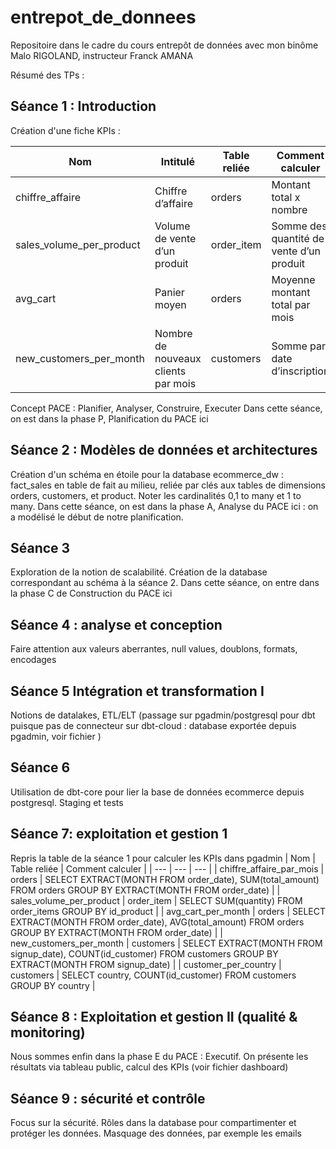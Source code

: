 # entrepot_de_donnees
Repositoire dans le cadre du cours entrepôt de données avec mon binôme Malo RIGOLAND, instructeur Franck AMANA

Résumé des TPs :

## Séance 1 : Introduction
Création d'une fiche KPIs :

| Nom | Intitulé | Table reliée | Comment calculer |
| --- | --- | --- | --- |
| chiffre_affaire | Chiffre d’affaire | orders | Montant total x nombre |
| sales_volume_per_product | Volume de vente d’un produit | order_item | Somme des quantité de vente d’un produit |
| avg_cart | Panier moyen | orders | Moyenne montant total par mois |
| new_customers_per_month | Nombre de nouveaux clients par mois | customers | Somme par date d’inscription |

Concept PACE : Planifier, Analyser, Construire, Executer
Dans cette séance, on est dans la phase P, Planification du PACE ici

## Séance 2 : Modèles de données et architectures
Création d'un schéma en étoile pour la database ecommerce_dw : fact_sales en table de fait au milieu, reliée par clés aux tables de dimensions orders, customers, et product. Noter les cardinalités 0,1 to many et 1 to many.
Dans cette séance, on est dans la phase A, Analyse du PACE ici : on a modélisé le début de notre planification.

## Séance 3
Exploration de la notion de scalabilité. Création de la database correspondant au schéma à la séance 2.
Dans cette séance, on entre dans la phase C de Construction du PACE ici

## Séance 4 : analyse et conception
Faire attention aux valeurs aberrantes, null values, doublons, formats, encodages

## Séance 5 Intégration et transformation I
Notions de datalakes, ETL/ELT (passage sur pgadmin/postgresql pour dbt puisque pas de connecteur sur dbt-cloud : database exportée depuis pgadmin, voir fichier )

## Séance 6
Utilisation de dbt-core pour lier la base de données ecommerce depuis postgresql. Staging et tests

## Séance 7: exploitation et gestion 1
Repris la table de la séance 1 pour calculer les KPIs dans pgadmin
| Nom | Table reliée | Comment calculer |
| --- | --- | --- |
| chiffre_affaire_par_mois | orders | SELECT EXTRACT(MONTH FROM order_date), SUM(total_amount) FROM orders GROUP BY EXTRACT(MONTH FROM order_date) |
| sales_volume_per_product | order_item | SELECT SUM(quantity) FROM order_items GROUP BY id_product |
| avg_cart_per_month | orders | SELECT EXTRACT(MONTH FROM order_date), AVG(total_amount) FROM orders GROUP BY EXTRACT(MONTH FROM order_date) |
| new_customers_per_month | customers | SELECT EXTRACT(MONTH FROM signup_date), COUNT(id_customer) FROM customers GROUP BY EXTRACT(MONTH FROM signup_date) |
| customer_per_country | customers | SELECT country, COUNT(id_customer) FROM customers GROUP BY country |

## Séance 8 : Exploitation et gestion II (qualité & monitoring)
Nous sommes enfin dans la phase E du PACE : Executif. On présente les résultats via tableau public, calcul des KPIs (voir fichier dashboard)

## Séance 9 : sécurité et contrôle
Focus sur la sécurité. Rôles dans la database pour compartimenter et protéger les données. Masquage des données, par exemple les emails
